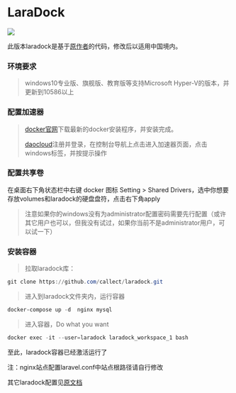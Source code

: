 # LaraDock


![](https://s31.postimg.org/nbettdki3/lara_dock_poster_new.jpg)



此版本laradock是基于[原作者](https://github.com/LaraDock/laradock)的代码，修改后以适用中国境内。

### 环境要求

> windows10专业版、旗舰版、教育版等支持Microsoft Hyper-V的版本，并更新到10586以上

### 配置加速器

> [docker官网](https://www.docker.com/products/docker#/windows)下载最新的docker安装程序，并安装完成。
>
> [daocloud](https://www.daocloud.io/)注册并登录，在控制台导航上点击进入加速器页面，点击windows标签，并按提示操作

### 配置共享卷
在桌面右下角状态栏中右键 docker 图标 Setting > Shared Drivers，选中你想要存放volumes和laradock的硬盘盘符，点击右下角apply

> 注意如果你的windows没有为administrator配置密码需要先行配置（或许其它用户也可以，但我没有试过，如果你当前不是administrator用户，可以试一下）

### 安装容器

> 拉取laradock库：

```powershell
git clone https://github.com/callect/laradock.git
```

> 进入到laradock文件夹内，运行容器

```powershell
docker-compose up -d  nginx mysql
```

> 进入容器，Do what you want

```powershell
docker exec -it --user=laradock laradock_workspace_1 bash
```

至此，laradock容器已经激活运行了

注：nginx站点配置laravel.conf中站点根路径请自行修改

其它laradock配置见[原文档](https://github.com/LaraDock/laradock/blob/master/README.md)